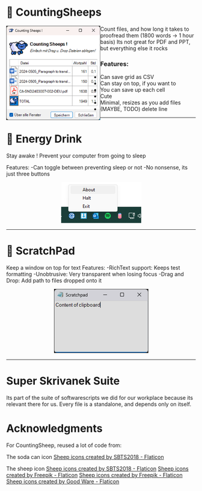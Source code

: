 
# 💽 CountingSheeps


<img align="left" width="250" height="250" src="https://github.com/teamcons/PS-Whimsiness/blob/main/images/Screenshot CountingSheeps.png" /></td>

Count files, and how long it takes to proofread them (1800 words -> 1 hour basis)
Its not great for PDF and PPT, but everything else it rocks

### Features:
- Can save grid as CSV
- Can stay on top, if you want to
- You can save up each cell
- Cute
- Minimal, resizes as you add files
- (MAYBE, TODO) delete line

---

# 💽 Energy Drink

Stay awake ! Prevent your computer from going to sleep

Features:
-Can toggle between preventing sleep or not
-No nonsense, its just three buttons

<div align="center">
    <img src="https://github.com/teamcons/PS-Whimsiness/blob/main/images/Screenshot EDrink.png" /></td>
</div>

---


# 💽 ScratchPad

Keep a window on top for text
Features:
-RichText support: Keeps test formatting
-Unobtrusive: Very transparent when losing focus
-Drag and Drop: Add path to files dropped onto it



<div align="center">
    <img src="https://github.com/teamcons/PS-Whimsiness/blob/main/images/Screenshot ScratchPad.png" /></td>
</div>


---


# Super Skrivanek Suite

Its part of the suite of softwarescripts we did for our workplace because its relevant there for us.
Every file is a standalone, and depends only on itself.


# Acknowledgments

For CountingSheep, reused a lot of code from:


The soda can icon
<a href="https://www.flaticon.com/free-icons/sheep" title="sheep icons">Sheep icons created by SBTS2018 - Flaticon</a>


The sheep icon
<a href="https://www.flaticon.com/free-icons/sheep" title="sheep icons">Sheep icons created by SBTS2018 - Flaticon</a>
<a href="https://www.flaticon.com/free-icons/sheep" title="sheep icons">Sheep icons created by Freepik - Flaticon</a>
<a href="https://www.flaticon.com/free-icons/sheep" title="sheep icons">Sheep icons created by Freepik - Flaticon</a>
<a href="https://www.flaticon.com/free-icons/sheep" title="sheep icons">Sheep icons created by Good Ware - Flaticon</a>